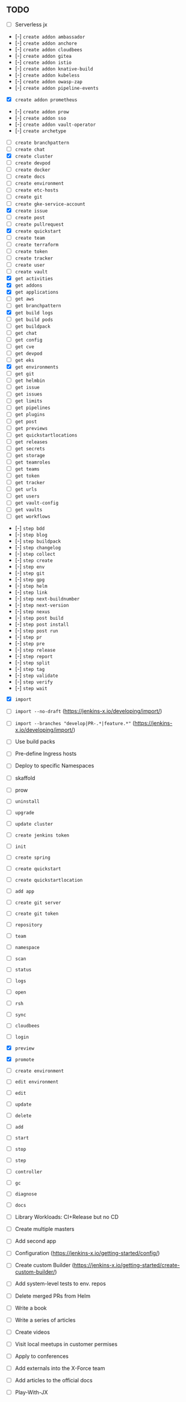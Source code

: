 ## TODO

- [ ] Serverless jx
- [-] `create addon ambassador`
- [-] `create addon anchore`
- [-] `create addon cloudbees`
- [-] `create addon gitea`
- [-] `create addon istio`
- [-] `create addon knative-build`
- [-] `create addon kubeless`
- [-] `create addon owasp-zap`
- [-] `create addon pipeline-events`
- [X] `create addon prometheus`
- [-] `create addon prow`
- [-] `create addon sso`
- [-] `create addon vault-operator`
- [-] `create archetype`
- [ ] `create branchpattern`
- [ ] `create chat`
- [X] `create cluster`
- [ ] `create devpod`
- [ ] `create docker`
- [ ] `create docs`
- [ ] `create environment`
- [ ] `create etc-hosts`
- [ ] `create git`
- [ ] `create gke-service-account`
- [X] `create issue`
- [ ] `create post`
- [ ] `create pullrequest`
- [X] `create quickstart`
- [ ] `create team`
- [ ] `create terraform`
- [ ] `create token`
- [ ] `create tracker`
- [ ] `create user`
- [ ] `create vault`
- [X] `get activities`
- [X] `get addons`
- [X] `get applications`
- [ ] `get aws`
- [ ] `get branchpattern`
- [X] `get build logs`
- [ ] `get build pods`
- [ ] `get buildpack`
- [ ] `get chat`
- [ ] `get config`
- [ ] `get cve`
- [ ] `get devpod`
- [ ] `get eks`
- [X] `get environments`
- [ ] `get git`
- [ ] `get helmbin`
- [ ] `get issue`
- [ ] `get issues`
- [ ] `get limits`
- [ ] `get pipelines`
- [ ] `get plugins`
- [ ] `get post`
- [ ] `get previews`
- [ ] `get quickstartlocations`
- [ ] `get releases`
- [ ] `get secrets`
- [ ] `get storage`
- [ ] `get teamroles`
- [ ] `get teams`
- [ ] `get token`
- [ ] `get tracker`
- [ ] `get urls`
- [ ] `get users`
- [ ] `get vault-config`
- [ ] `get vaults`
- [ ] `get workflows`
- [-] `step bdd`
- [-] `step blog`
- [-] `step buildpack`
- [-] `step changelog`
- [-] `step collect`
- [-] `step create`
- [-] `step env`
- [-] `step git`
- [-] `step gpg`
- [-] `step helm`
- [-] `step link`
- [-] `step next-buildnumber`
- [-] `step next-version`
- [-] `step nexus`
- [-] `step post build`
- [-] `step post install`
- [-] `step post run`
- [-] `step pr`
- [-] `step pre`
- [-] `step release`
- [-] `step report`
- [-] `step split`
- [-] `step tag`
- [-] `step validate`
- [-] `step verify`
- [-] `step wait`
- [X] `import`
- [ ] `import --no-draft` (https://jenkins-x.io/developing/import/)
- [ ] `import --branches "develop|PR-.*|feature.*"` (https://jenkins-x.io/developing/import/)
- [ ] Use build packs
- [ ] Pre-define Ingress hosts
- [ ] Deploy to specific Namespaces
- [ ] skaffold
- [ ] prow 
- [ ] `uninstall`
- [ ] `upgrade`
- [ ] `update cluster`
- [ ] `create jenkins token`
- [ ] `init`
- [ ] `create spring`
- [ ] `create quickstart`
- [ ] `create quickstartlocation`
- [ ] `add app`
- [ ] `create git server`
- [ ] `create git token`
- [ ] `repository`
- [ ] `team`
- [ ] `namespace`
- [ ] `scan`
- [ ] `status`
- [ ] `logs`
- [ ] `open`
- [ ] `rsh`
- [ ] `sync`
- [ ] `cloudbees`
- [ ] `login`
- [X] `preview`
- [X] `promote`
- [ ] `create environment`
- [ ] `edit environment`
- [ ] `edit`
- [ ] `update`
- [ ] `delete`
- [ ] `add` 
- [ ] `start`
- [ ] `stop`
- [ ] `step`
- [ ] `controller`
- [ ] `gc`
- [ ] `diagnose`
- [ ] `docs`
- [ ] Library Workloads: CI+Release but no CD
- [ ] Create multiple masters
- [ ] Add second app
- [ ] Configuration (https://jenkins-x.io/getting-started/config/)
- [ ] Create custom Builder (https://jenkins-x.io/getting-started/create-custom-builder/)
- [ ] Add system-level tests to env. repos
- [ ] Delete merged PRs from Helm

- [ ] Write a book
- [ ] Write a series of articles
- [ ] Create videos
- [ ] Visit local meetups in customer permises
- [ ] Apply to conferences
- [ ] Add externals into the X-Force team
- [ ] Add articles to the official docs
- [ ] Play-With-JX